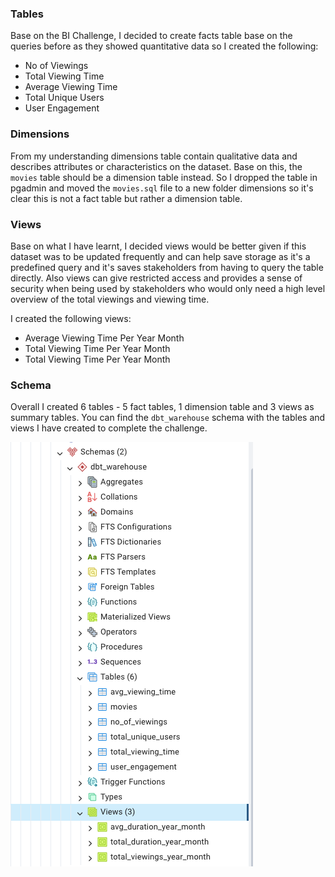 ### Tables

Base on the BI Challenge, I decided to create facts table base on the queries before as they showed quantitative data so I created the following:

* No of Viewings
* Total Viewing Time
* Average Viewing Time
* Total Unique Users
* User Engagement

### Dimensions

From my understanding dimensions table contain qualitative data and describes attributes or characteristics on the dataset. Base on this, the `movies` table should be a dimension table instead. So I dropped the table in pgadmin and moved the `movies.sql` file to a new folder dimensions so it's clear this is not a fact table but rather a dimension table.


### Views

Base on what I have learnt, I decided views would be better given if this dataset was to be updated frequently and can help save storage as it's a predefined query and it's saves stakeholders from having to query the table directly. Also views can give restricted access and provides a sense of security when being used by stakeholders who would only need a high level overview of the total viewings and viewing time. 

I created the following views:
* Average Viewing Time Per Year Month
* Total Viewing Time Per Year Month
* Total Viewing Time Per Year Month

### Schema

Overall I created 6 tables - 5 fact tables, 1 dimension table and 3 views as summary tables. You can find the `dbt_warehouse` schema with the tables and views I have created to complete the challenge.

![Image showing the dbt_warehouse schema containing fact tables, dimension table and views](./pgadmin_outputs/dbt_warehouse_schema.png)